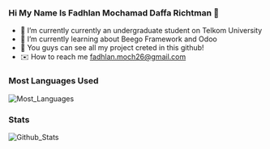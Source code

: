 ### Hi My Name Is Fadhlan Mochamad Daffa Richtman 👋

- 🔭 I’m currently currently an undergraduate student on Telkom University
- 🌱 I’m currently learning about Beego Framework and Odoo
- :open_file_folder: You guys can see all my project creted in this github!
- :envelope: How to reach me fadhlan.moch26@gmail.com

### Most Languages Used
![Most_Languages](https://github-readme-stats.vercel.app/api/top-langs/?username=fadhlan-moch26&show_icons=true&theme=radical)

### Stats
![Github_Stats](https://github-readme-stats.vercel.app/api?username=fadhlan-moch26&count_private=true&show_icons=true&theme=radical)
